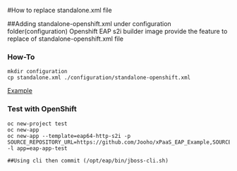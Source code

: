 #How to replace standalone.xml file

##Adding standalone-openshift.xml under configuration folder(configuration)
Openshift EAP s2i builder image provide the feature to replace of standalone-openshift.xml file

### How-To
~~~
mkdir configuration 
cp standalone.xml ./configuration/standalone-openshift.xml
~~~

[Example](https://github.com/Jooho/xPaaS_EAP_Example/tree/master/replace_configuration/configuration)

### Test with OpenShift 
~~~
oc new-project test
oc new-app
oc new-app --template=eap64-http-s2i -p SOURCE_REPOSITORY_URL=https://github.com/Jooho/xPaaS_EAP_Example,SOURCE_REPOSITORY_REF=master,CONTEXT_DIR= -l app=eap-app-test

##Using cli then commit (/opt/eap/bin/jboss-cli.sh)
